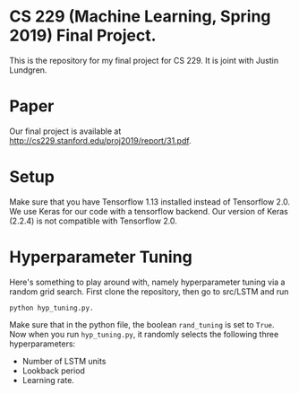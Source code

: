# CS 229 (Machine Learning, Spring 2019) Final Project.

This is the repository for my final project for CS 229. It is joint with Justin Lundgren. 

# Paper
Our final project is available at http://cs229.stanford.edu/proj2019/report/31.pdf.

# Setup
Make sure that you have Tensorflow 1.13 installed instead of Tensorflow 2.0. We use Keras for our code with a tensorflow backend. Our version of Keras (2.2.4) is not compatible with Tensorflow 2.0.

# Hyperparameter Tuning
Here's something to play around with, namely hyperparameter tuning via a random grid search. First clone the repository, then go to src/LSTM
and run

```
python hyp_tuning.py. 
```

Make sure that in the python file, the boolean ```rand_tuning``` is set to ```True```. Now when you run ```hyp_tuning.py```, it randomly selects the following three hyperparameters:

* Number of LSTM units
* Lookback period
* Learning rate.


